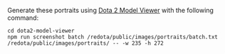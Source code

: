 Generate these portraits using [Dota 2 Model Viewer] with the following command:

```shell
cd dota2-model-viewer
npm run screenshot batch /redota/public/images/portraits/batch.txt /redota/public/images/portraits/ -- -w 235 -h 272
```

[Dota 2 Model Viewer]: https://github.com/timkurvers/dota2-model-viewer

